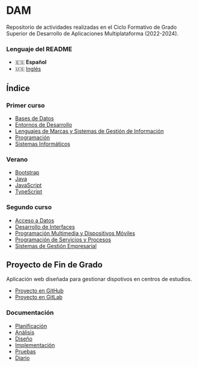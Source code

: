 # DAM
Repositorio de actividades realizadas en el Ciclo Formativo de Grado Superior de Desarrollo de Aplicaciones Multiplataforma (2022-2024).

### Lenguaje del README
- 🇪🇸 **Español**
- 🇺🇸 [Inglés](./README-en.md)

## Índice
### Primer curso
- [Bases de Datos](./Bases%20de%20datos/)
- [Entornos de Desarrollo](./Entornos%20de%20desarrollo/)
- [Lenguajes de Marcas y Sistemas de Gestión de Información](./Lenguajes%20de%20marcas%20y%20sistemas%20de%20gesti%C3%B3n%20de%20informaci%C3%B3n/)
- [Programación](./Programaci%C3%B3n/)
- [Sistemas Informáticos](./Sistemas%20inform%C3%A1ticos/)
### Verano
- [Bootstrap](./verano/boostrap/)
- [Java](./verano/java/)
- [JavaScript](./verano/javascript/)
- [TypeScript](./verano/typescript/)
### Segundo curso
- [Acceso a Datos](./Acceso%20a%20datos/)
- [Desarrollo de Interfaces](./Desarrollo%20de%20interfaces/)
- [Programación Multimedia y Dispositivos Móviles](./Programación%20multimedia%20y%20dispositivos%20móviles/)
- [Programación de Servicios y Procesos](./Programación%20de%20servicios%20y%20procesos/)
- [Sistemas de Gestión Empresarial](./Sistemas%20de%20gestión%20empresarial/)

## Proyecto de Fin de Grado
Aplicación web diseñada para gestionar dispotivos en centros de estudios.
- [Proyecto en GitHub](https://github.com/Qv1ko/GDCE)
- [Proyecto en GitLab](https://gitlab.com/vgarcia3301646/gdce)
### Documentación
- [Planificación](https://github.com/Qv1ko/GDCE/tree/master/documents/planning)
- [Análisis](https://github.com/Qv1ko/GDCE/tree/master/documents/analysis)
- [Diseño](https://github.com/Qv1ko/GDCE/tree/master/documents/design)
- [Implementación](https://github.com/Qv1ko/GDCE/tree/master/documents/implementation)
- [Pruebas](https://github.com/Qv1ko/GDCE/tree/master/documents/tests)
- [Diario](https://github.com/Qv1ko/GDCE/tree/master/documents/diary)

